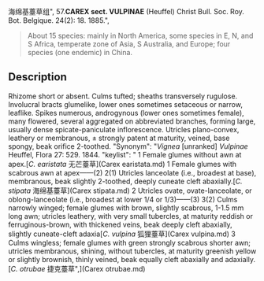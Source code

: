 海绵基薹草组",
57.**CAREX sect. VULPINAE** (Heuffel) Christ Bull. Soc. Roy. Bot. Belgique. 24(2): 18. 1885.",

> About 15 species: mainly in North America, some species in E, N, and S Africa, temperate zone of Asia, S Australia, and Europe; four species (one endemic) in China.

## Description
Rhizome short or absent. Culms tufted; sheaths transversely rugulose. Involucral bracts glumelike, lower ones sometimes setaceous or narrow, leaflike. Spikes numerous, androgynous (lower ones sometimes female), many flowered, several aggregated on abbreviated branches, forming large, usually dense spicate-paniculate inflorescence. Utricles plano-convex, leathery or membranous, ± strongly patent at maturity, veined, base spongy, beak orifice 2-toothed.
  "Synonym": "*Vignea* [unranked] *Vulpinae* Heuffel, Flora 27: 529. 1844.
  "keylist": "
1 Female glumes without awn at apex.[*C. earistata* 无芒薹草](Carex earistata.md)
1 Female glumes with scabrous awn at apex——(2)
2(1) Utricles lanceolate (i.e., broadest at base), membranous, beak slightly 2-toothed, deeply cuneate cleft abaxially.[*C. stipata* 海绵基薹草](Carex stipata.md)
2 Utricles ovate, ovate-lanceolate, or oblong-lanceolate (i.e., broadest at lower 1/4 or 1/3)——(3)
3(2) Culms narrowly winged; female glumes with brown, slightly scabrous, 1-1.5 mm long awn; utricles leathery, with very small tubercles, at maturity reddish or ferruginous-brown, with thickened veins, beak deeply cleft abaxially, slightly cuneate-cleft adaxia[*C. vulpina* 狐狸薹草](Carex vulpina.md)
3 Culms wingless; female glumes with green strongly scabrous shorter awn; utricles membranous, shining, without tubercles, at maturity greenish yellow or slightly brownish, thinly veined, beak equally cleft abaxially and adaxially.[*C. otrubae* 捷克薹草",](Carex otrubae.md)
